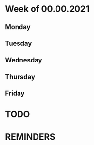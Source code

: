 Week of 00.00.2021
==================

Monday
------


Tuesday
-------


Wednesday
---------


Thursday
--------


Friday
------


TODO
====


REMINDERS
=========
